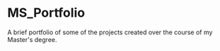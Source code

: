 # MS_Portfolio
A brief portfolio of some of the projects created over the course of my Master's degree. 
